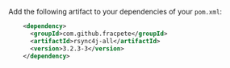Add the following artifact to your dependencies of your `pom.xml`:

```xml
    <dependency>
      <groupId>com.github.fracpete</groupId>
      <artifactId>rsync4j-all</artifactId>
      <version>3.2.3-3</version>
    </dependency>
```
